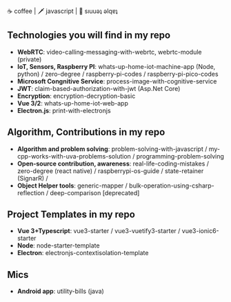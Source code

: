 <!--
**TareqNewazShahriar/TareqNewazShahriar** is a ✨ _special_ ✨ repository because its `README.md` (this file) appears on your GitHub profile.
-->
☕ coffee | 🗡️ javascript | 🏓 sıuuǝʇ ǝlqɐʇ


## Technologies you will find in my repo
* **WebRTC**: video-calling-messaging-with-webrtc, webrtc-module (private)
* **IoT, Sensors, Raspberry PI**: whats-up-home-iot-machine-app (Node, python) / zero-degree / raspberry-pi-codes / raspberry-pi-pico-codes
* **Microsoft Congnitive Service**: process-image-with-cognitive-service
* **JWT**: claim-based-authorization-with-jwt (Asp.Net Core)
* **Encryption**: encryption-decryption-basic
* **Vue 3/2**: whats-up-home-iot-web-app
* **Electron.js**: print-with-electronjs

## Algorithm, Contributions in my repo
* **Algorithm and problem solving**: problem-solving-with-javascript / my-cpp-works-with-uva-problems-solution / programming-problem-solving
* **Open-source contribution, awareness**: real-life-coding-mistakes / zero-degree (react native) / raspberrypi-os-guide / state-retainer (SignarR) /
* **Object Helper tools**: generic-mapper / bulk-operation-using-csharp-reflection / deep-comparison [deprecated]

## Project Templates in my repo
* **Vue 3+Typescript**: vue3-starter / vue3-vuetify3-starter / vue3-ionic6-starter
* **Node**: node-starter-template
* **Electron**: electronjs-contextisolation-template

## Mics
* **Android app**: utility-bills (java)


<!-- [![Top Langs](https://github-readme-stats.vercel.app/api/top-langs/?username=TareqNewazShahriar&layout=compact)](https://github.com/anuraghazra/github-readme-stats) -->

<!-- [![Github stats](https://github-readme-stats.vercel.app/api?username=TareqNewazShahriar)](https://github.com/anuraghazra/github-readme-stats) -->

<!-- ![visitors](https://visitor-badge.laobi.icu/badge?page_id=TareqNewazShahriar) -->
